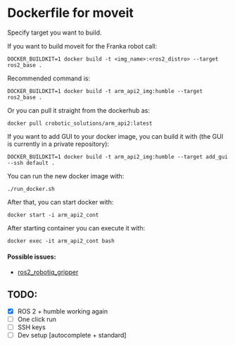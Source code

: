 # Dockerfile for moveit

Specify target you want to build.

If you want to build moveit for the Franka robot call:

```
DOCKER_BUILDKIT=1 docker build -t <img_name>:<ros2_distro> --target ros2_base .
```
Recommended command is:
```
DOCKER_BUILDKIT=1 docker build -t arm_api2_img:humble --target ros2_base .
```

Or you can pull it straight from the dockerhub as:
```
docker pull crobotic_solutions/arm_api2:latest
```

If you want to add GUI to your docker image, you can build it with (the GUI is currently in a private repository):
```
DOCKER_BUILDKIT=1 docker build -t arm_api2_img:humble --target add_gui --ssh default .
```

You can run the new docker image with:
```
./run_docker.sh
```

After that, you can start docker with:
```
docker start -i arm_api2_cont
```

After starting container you can execute it with:
```
docker exec -it arm_api2_cont bash
```

#### Possible issues:

- [ros2_robotiq_gripper](https://github.com/PickNikRobotics/ros2_robotiq_gripper/issues/21)

## TODO:

- [x] ROS 2 + humble working again
- [ ] One click run
- [ ] SSH keys
- [ ] Dev setup [autocomplete + standard]
